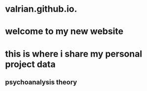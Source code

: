 # valrian.github.io.
<h1>welcome to my new website<h1>
<p1>this is where i share my personal project data </p1>
  <h2>psychoanalysis theory</h2>
  <img src=![20241203_224418](https://github.com/user-attachments/assets/4845576f-7c16-4589-8788-3f4635a54966)
 alt="my photo"width="300'>
  
